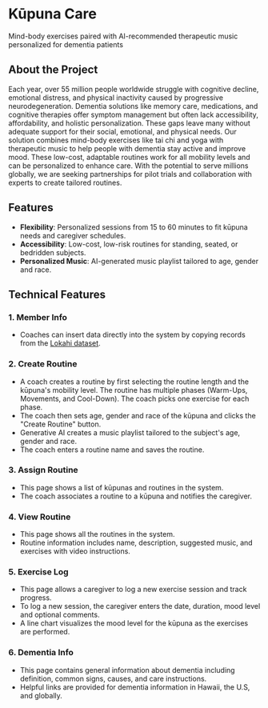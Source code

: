 # Kūpuna Care

Mind-body exercises paired with AI-recommended therapeutic music personalized for dementia patients

## About the Project

Each year, over 55 million people worldwide struggle with cognitive decline, emotional distress, and physical inactivity caused by progressive neurodegeneration. Dementia solutions like memory care, medications, and cognitive therapies offer symptom management but often lack accessibility, affordability, and holistic personalization. These gaps leave many without adequate support for their social, emotional, and physical needs. Our solution combines mind-body exercises like tai chi and yoga with therapeutic music to help people with dementia stay active and improve mood. These low-cost, adaptable routines work for all mobility levels and can be personalized to enhance care. With the potential to serve millions globally, we are seeking partnerships for pilot trials and collaboration with experts to create tailored routines.

## Features

- **Flexibility**: Personalized sessions from 15 to 60 minutes to fit kūpuna needs and caregiver schedules.
- **Accessibility**: Low-cost, low-risk routines for standing, seated, or bedridden subjects.
- **Personalized Music**: AI-generated music playlist tailored to age, gender and race.

## Technical Features
### 1. Member Info
   - Coaches can insert data directly into the system by copying records from the [Lokahi dataset](https://lablab.ai/tech/lokahi-hackathon-datasets).
### 2. Create Routine
   - A coach creates a routine by first selecting the routine length and the kūpuna's mobility level. The routine has multiple phases (Warm-Ups, Movements, and Cool-Down). The coach picks one exercise for each phase.
   - The coach then sets age, gender and race of the kūpuna and clicks the "Create Routine" button.
   - Generative AI creates a music playlist tailored to the subject's age, gender and race.
   - The coach enters a routine name and saves the routine.
### 3. Assign Routine
   - This page shows a list of kūpunas and routines in the system.
   - The coach associates a routine to a kūpuna and notifies the caregiver.
### 4. View Routine
   - This page shows all the routines in the system.
   - Routine information includes name, description, suggested music, and exercises with video instructions.
### 5. Exercise Log
   - This page allows a caregiver to log a new exercise session and track progress.
   - To log a new session, the caregiver enters the date, duration, mood level and optional comments.
   - A line chart visualizes the mood level for the kūpuna as the exercises are performed.
### 6. Dementia Info
   - This page contains general information about dementia including definition, common signs, causes, and care instructions.
   - Helpful links are provided for dementia information in Hawaii, the U.S, and globally.


